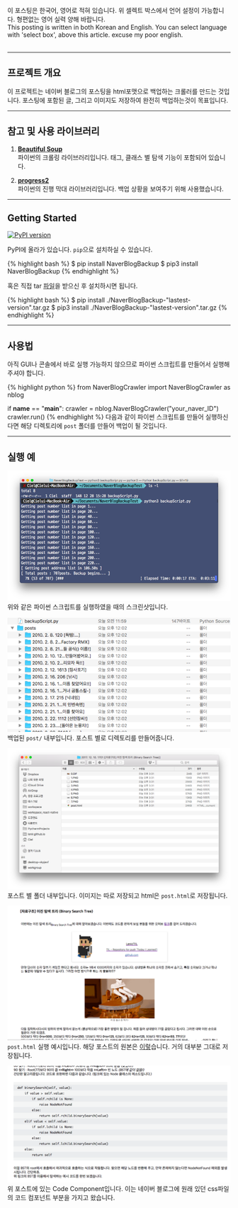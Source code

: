 
이 포스팅은 한국어, 영어로 적혀 있습니다. 위 셀렉트 박스에서 언어 설정이 가능합니다. 형편없는 영어 실력 양해 바랍니다.  
This posting is written in both Korean and English. You can select language with 'select box', above this article. excuse my poor english.<br><br>

---

## 프로젝트 개요
이 프로젝트는 네이버 블로그의 포스팅을 html포맷으로 백업하는 크롤러를 만드는 것입니다. 포스팅에 포함된 글, 그리고 이미지도 저장하여 완전히 백업하는것이 목표입니다.

---

## 참고 및 사용 라이브러리  
1. [**Beautiful Soup**](https://www.crummy.com/software/BeautifulSoup/)  
파이썬의 크롤링 라이브러리입니다. 태그, 클래스 별 탐색 기능이 포함되어 있습니다.  

2. [**progress2**](https://github.com/WoLpH/python-progressbar)  
파이썬의 진행 막대 라이브러리입니다. 백업 상황을 보여주기 위해 사용했습니다.  

---

## Getting Started
[![PyPI version](https://badge.fury.io/py/NaverBlogBackup.svg)](https://badge.fury.io/py/NaverBlogBackup)

PyPI에 올라가 있습니다. `pip`으로 설치하실 수 있습니다.  

{% highlight bash %}
$ pip install NaverBlogBackup
$ pip3 install NaverBlogBackup
{% endhighlight %}

혹은 직접 tar [파일](https://pypi.python.org/packages/85/ef/87292ee65f9e01cc2b18b908758c8f88f28b3415de8b09558587f9d27eb9/NaverBlogBackup-0.1.3.tar.gz)을 받으신 후 설치하시면 됩니다.

{% highlight bash %}
$ pip install ./NaverBlogBackup-"lastest-version".tar.gz
$ pip3 install ./NaverBlogBackup-"lastest-version".tar.gz
{% endhighlight %}


---

## 사용법

아직 GUI나 콘솔에서 바로 실행 가능하지 않으므로 파이썬 스크립트를 만들어서 실행해주셔야 합니다.  

{% highlight python %}
from NaverBlogCrawler import NaverBlogCrawler as nblog

if __name__ == "__main__":
    crawler = nblog.NaverBlogCrawler("your_naver_ID")
    crawler.run()
{% endhighlight %}
다음과 같이 파이썬 스크립트를 만들어 실행하신다면 해당 디렉토리에 `post` 폴더를 만들어 백업이 될 것입니다.

---

## 실행 예

![](/img/NaverBlogBackup/usageScreenshot.png)
위와 같은 파이썬 스크립트를 실행하였을 때의 스크린샷입니다.  

![](/img/NaverBlogBackup/bakupDirScreenshot.png)
백업된 `post/` 내부입니다. 포스트 별로 디렉토리를 만들어줍니다.  

![](/img/NaverBlogBackup/postFolder.png)
포스트 별 폴더 내부입니다. 이미지는 따로 저장되고 html은 `post.html`로 저장됩니다.  

![](/img/NaverBlogBackup/backupedPost.png)
`post.html` 실행 예시입니다. 해당 포스트의 원본은 [이렇](https://blog.naver.com/1net1/221159842052)습니다. 거의 대부분 그대로 저장됩니다.   

![](/img/NaverBlogBackup/codeComponent.png)
위 포스트에 있는 Code Component입니다. 이는 네이버 블로그에 원래 있던 css파일의 코드 컴포넌트 부분을 가지고 왔습니다.  
